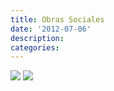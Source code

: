 ```yaml
---
title: Obras Sociales
date: '2012-07-06'
description:
categories:
---
```


<img src="{{urls.media}}/obras/obras1.jpg">
<img src="{{urls.media}}/obras/obras2.jpg">
